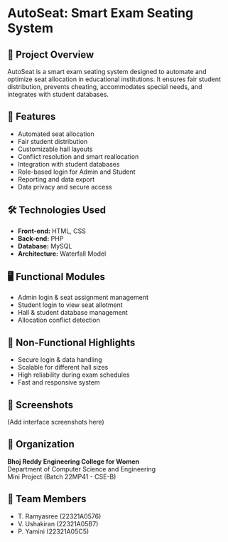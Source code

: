 # AutoSeat: Smart Exam Seating System

## 📌 Project Overview
AutoSeat is a smart exam seating system designed to automate and optimize seat allocation in educational institutions. It ensures fair student distribution, prevents cheating, accommodates special needs, and integrates with student databases.

## 🧩 Features
- Automated seat allocation
- Fair student distribution
- Customizable hall layouts
- Conflict resolution and smart reallocation
- Integration with student databases
- Role-based login for Admin and Student
- Reporting and data export
- Data privacy and secure access

## 🛠 Technologies Used
- **Front-end:** HTML, CSS
- **Back-end:** PHP
- **Database:** MySQL
- **Architecture:** Waterfall Model

## 🖥 Functional Modules
- Admin login & seat assignment management
- Student login to view seat allotment
- Hall & student database management
- Allocation conflict detection

## 🔐 Non-Functional Highlights
- Secure login & data handling
- Scalable for different hall sizes
- High reliability during exam schedules
- Fast and responsive system

## 📸 Screenshots
(Add interface screenshots here)

## 🏫 Organization
**Bhoj Reddy Engineering College for Women**  
Department of Computer Science and Engineering  
Mini Project (Batch 22MP41 - CSE-B)

## 👥 Team Members
- T. Ramyasree (22321A0576)
- V. Ushakiran (22321A05B7)
- P. Yamini (22321A05C5)
